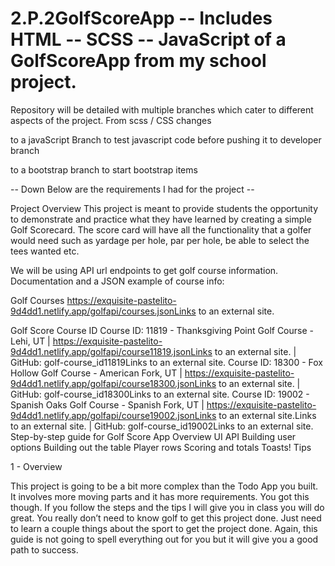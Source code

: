 # 2.P.2GolfScoreApp -- Includes HTML -- SCSS -- JavaScript of a GolfScoreApp from my school project.

Repository will be detailed with multiple branches which cater to different aspects of the project. From scss / CSS changes 

to a javaScript Branch to test javascript code before pushing it to developer branch

to a bootstrap branch to start bootstrap items


-- Down Below are the requirements I had for the project -- 

Project Overview
This project is meant to provide students the opportunity to demonstrate and practice what they have learned by creating a simple Golf Scorecard. The score card will have all the functionality that a golfer would need such as yardage per hole, par per hole, be able to select the tees wanted etc.

We will be using  API url endpoints to get golf course information. Documentation and a JSON example of course info: 

Golf Courses
https://exquisite-pastelito-9d4dd1.netlify.app/golfapi/courses.jsonLinks to an external site.

Golf Score Course ID 
Course ID: 11819 - Thanksgiving Point Golf Course - Lehi, UT | https://exquisite-pastelito-9d4dd1.netlify.app/golfapi/course11819.jsonLinks to an external site. | GitHub: golf-course_id11819Links to an external site.
Course ID: 18300 - Fox Hollow Golf Course - American Fork, UT | https://exquisite-pastelito-9d4dd1.netlify.app/golfapi/course18300.jsonLinks to an external site. | GitHub: golf-course_id18300Links to an external site.
Course ID: 19002 - Spanish Oaks Golf Course - Spanish Fork, UT | https://exquisite-pastelito-9d4dd1.netlify.app/golfapi/course19002.jsonLinks to an external site.Links to an external site. | GitHub: golf-course_id19002Links to an external site.
Step-by-step guide for Golf Score App
Overview
UI
API
Building user options
Building out the table
Player rows
Scoring and totals
Toasts!
Tips

1 - Overview

This project is going to be a bit more complex than the Todo App you built. It involves more moving parts and it has more requirements. You got this though. If you follow the steps and the tips I will give you in class you will do great. You really don’t need to know golf to get this project done. Just need to learn a couple things about the sport to get the project done. Again, this guide is not going to spell everything out for you but it will give you a good path to success.